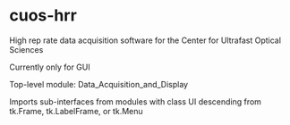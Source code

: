 # cuos-hrr
High rep rate data acquisition software for the Center for Ultrafast Optical Sciences

Currently only for GUI

Top-level module: Data_Acquisition_and_Display

Imports sub-interfaces from modules with class UI descending from tk.Frame, tk.LabelFrame, or tk.Menu
